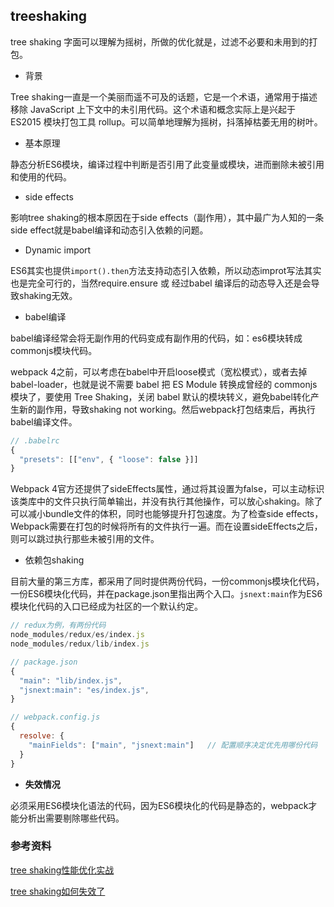 ## treeshaking

tree shaking 字面可以理解为摇树，所做的优化就是，过滤不必要和未用到的打包。

* 背景

Tree shaking一直是一个美丽而遥不可及的话题，它是一个术语，通常用于描述移除 JavaScript 上下文中的未引用代码。这个术语和概念实际上是兴起于 ES2015 模块打包工具 rollup。可以简单地理解为摇树，抖落掉枯萎无用的树叶。

* 基本原理

静态分析ES6模块，编译过程中判断是否引用了此变量或模块，进而删除未被引用和使用的代码。

* side effects

影响tree shaking的根本原因在于side effects（副作用），其中最广为人知的一条side effect就是babel编译和动态引入依赖的问题。

  - Dynamic import

  ES6其实也提供`import().then`方法支持动态引入依赖，所以动态improt写法其实也是完全可行的，当然require.ensure 或 经过babel 编译后的动态导入还是会导致shaking无效。

  - babel编译

  babel编译经常会将无副作用的代码变成有副作用的代码，如：es6模块转成commonjs模块代码。
  
  webpack 4之前，可以考虑在babel中开启loose模式（宽松模式），或者去掉babel-loader，也就是说不需要 babel 把 ES Module 转换成曾经的 commonjs 模块了，要使用 Tree Shaking，关闭 babel 默认的模块转义，避免babel转化产生新的副作用，导致shaking not working。然后webpack打包结束后，再执行babel编译文件。

  ```js
  // .babelrc
  {
    "presets": [["env", { "loose": false }]]
  }
  ```

Webpack 4官方还提供了sideEffects属性，通过将其设置为false，可以主动标识该类库中的文件只执行简单输出，并没有执行其他操作，可以放心shaking。除了可以减小bundle文件的体积，同时也能够提升打包速度。为了检查side effects，Webpack需要在打包的时候将所有的文件执行一遍。而在设置sideEffects之后，则可以跳过执行那些未被引用的文件。

* 依赖包shaking

目前大量的第三方库，都采用了同时提供两份代码，一份commonjs模块化代码，一份ES6模块化代码，并在package.json里指出两个入口。`jsnext:main`作为ES6模块化代码的入口已经成为社区的一个默认约定。

```js
// redux为例，有两份代码
node_modules/redux/es/index.js
node_modules/redux/lib/index.js

// package.json
{
  "main": "lib/index.js",
  "jsnext:main": "es/index.js", 
}

// webpack.config.js
{
  resolve: {
    "mainFields": ["main", "jsnext:main"]   // 配置顺序决定优先用哪份代码
  }
}
```

* **失效情况**

必须采用ES6模块化语法的代码，因为ES6模块化的代码是静态的，webpack才能分析出需要剔除哪些代码。

### 参考资料

[tree shaking性能优化实战](https://juejin.im/post/5a4dc842518825698e7279a9)

[tree shaking如何失效了](https://zhuanlan.zhihu.com/p/32831172)